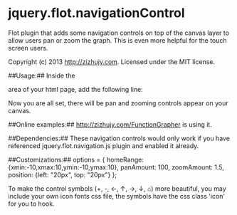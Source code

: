 jquery.flot.navigationControl
=============================

Flot plugin that adds some navigation controls on top of the canvas layer to allow users pan or zoom the graph. This is even more helpful for the touch screen users.

Copyright (c) 2013 http://zizhujy.com.
Licensed under the MIT license.

##Usage:##
Inside the <blockquote><head></head></blockquote> area of your html page, add the following line:

<blockquote><script type="text/javascript" src="http://zizhujy.com/Scripts/flot/jquery.flot.navigationControl.js"></script></blockquote>

Now you are all set, there will be pan and zooming controls appear on your canvas.

##Online examples:##
http://zizhujy.com/FunctionGrapher is using it.

##Dependencies:##
These navigation controls would only work if you have referenced jquery.flot.navigation.js plugin and enabled it already.

##Customizations:##
    options = {
        homeRange: {xmin:-10,xmax:10,ymin:-10,ymax:10},
        panAmount: 100,
        zoomAmount: 1.5,
        position: {left: "20px", top: "20px"}
    };

To make the control symbols (+, -, ←, ↑, →, ↓, ⌂) more beautiful, you may include your own icon fonts css file, the symbols 
have the css class 'icon' for you to hook.